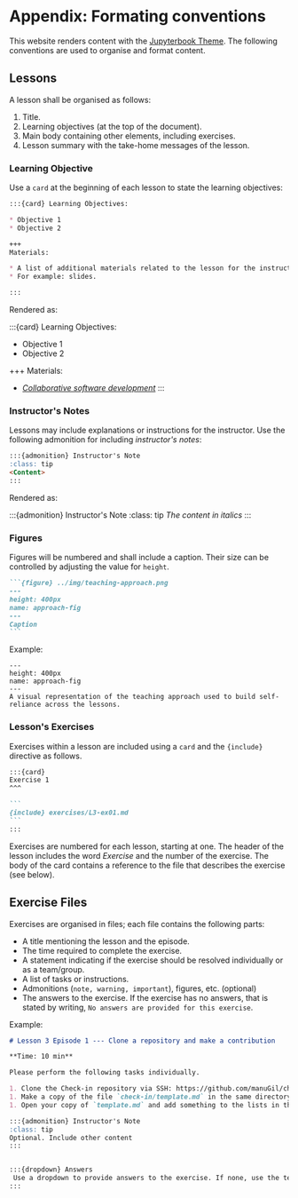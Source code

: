 # Appendix: Formating conventions

This website renders content with the [Jupyterbook Theme](https://jupyterbook.org/en/stable/basics/organize.html). The following conventions are used to organise and format content.


## Lessons
A lesson shall be organised as follows:

1. Title.
1. Learning objectives (at the top of the document).
2. Main body containing other elements, including exercises. 
2. Lesson summary with the take-home messages of the lesson.

### Learning Objective

Use a `card` at the beginning of each lesson to state the learning objectives:

````md
:::{card} Learning Objectives:

* Objective 1
* Objective 2

+++
Materials:

* A list of additional materials related to the lesson for the instructor. 
* For example: slides.

:::
````

Rendered as:

:::{card} Learning Objectives:

* Objective 1
* Objective 2

+++
Materials:
* *[Collaborative software development](https://docs.google.com/presentation/d/1yBy_4r9aHhsUH9AH1s7zLWIQ_h20xNKVYM1somPnz1Q/edit?usp=sharing)*
:::


### Instructor's Notes
Lessons may include explanations or instructions for the instructor. Use the following admonition for including *instructor's notes*:

```md
:::{admonition} Instructor's Note 
:class: tip
<Content>
:::
```
Rendered as:

:::{admonition} Instructor's Note 
:class: tip
*The content in italics*
:::

### Figures

Figures will be numbered and shall include a caption. Their size can be controlled by adjusting the value for `height`.

````md
```{figure} ../img/teaching-approach.png
---
height: 400px
name: approach-fig
---
Caption
```
````


Example:

```{figure} ../img/teaching-approach.png
---
height: 400px
name: approach-fig
---
A visual representation of the teaching approach used to build self-reliance across the lessons.
```

### Lesson's Exercises

Exercises within a lesson are included using a `card`  and the `{include}` directive as follows.

````md
:::{card} 
Exercise 1 
^^^    

```
{include} exercises/L3-ex01.md
```
:::
````

Exercises are numbered for each lesson, starting at one. The header of the lesson includes the word *Exercise* and the number of the exercise. The body of the card contains a reference to the file that describes the exercise (see below).  


## Exercise Files

Exercises are organised in files; each file  contains the following parts:

* A title mentioning the lesson and the episode. 
* The time required to complete the exercise.
* A statement indicating if the exercise should be resolved individually or as a team/group.
* A list of tasks or instructions.
* Admonitions (`note, warning, important`), figures, etc. (optional)
* The answers to the exercise. If the exercise has no answers, that is stated by writing, `No answers are provided for this exercise`. 

Example:

````md
# Lesson 3 Episode 1 --- Clone a repository and make a contribution 

**Time: 10 min**

Please perform the following tasks individually.

1. Clone the Check-in repository via SSH: https://github.com/manuGil/check-in
1. Make a copy of the file `check-in/template.md` in the same directory; 
1. Open your copy of `template.md` and add something to the lists in the file.

:::{admonition} Instructor's Note 
:class: tip
Optional. Include other content
:::


:::{dropdown} Answers
 Use a dropdown to provide answers to the exercise. If none, use the text: "No answers are provided for this exercise."
:::
````
